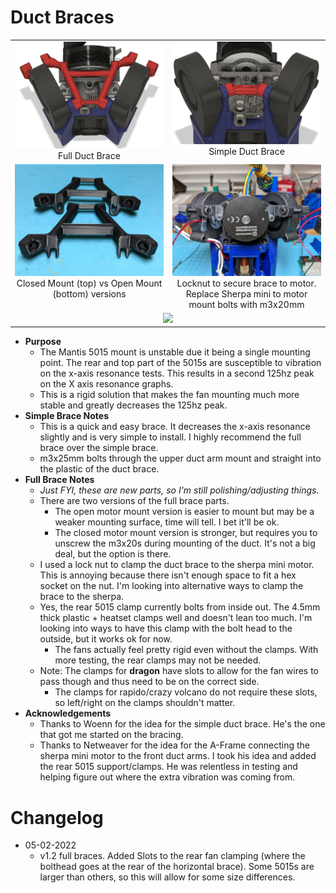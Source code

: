 Duct Braces
============

<TABLE width=100%>
<TR>
<TD width=50% align="Center" valign="TOP"><IMG SRC="Images/Duct_Brace_Full.png"><BR>Full Duct Brace</TD>
<TD width=50% align="Center" valign="TOP"><IMG SRC="Images/Duct_Brace_Simple.png">Simple Duct Brace</TD>
</TR>
<TR>
<TD width=50% align="Center" valign="TOP"><IMG SRC="Images/Duct_Brace_OpenVsClosed.jpg"><BR>Closed Mount (top) vs Open Mount (bottom) versions</TD>
<TD width=50% align="Center" valign="TOP"><IMG SRC="Images/Duct_Brace_Back.jpg"><BR>Locknut to secure brace to motor.  <BR>Replace Sherpa mini to motor mount bolts with m3x20mm</TD>
</TR>
<TR><TD width=100% colspan=2 align="CENTER"><IMG SRC="Images/Duct_Brace_Full_Hardware.png"></TD></TR>
</TABLE>

- **Purpose**
  - The Mantis 5015 mount is unstable due it being a single mounting point.  The rear and top part of the 5015s are susceptible to vibration on the x-axis resonance tests.  This results in a second 125hz peak on the X axis resonance graphs.
  - This is a rigid solution that makes the fan mounting much more stable and greatly decreases the 125hz peak.
- **Simple Brace Notes**
  - This is a quick and easy brace.  It decreases the x-axis resonance slightly and is very simple to install.  I highly recommend the full brace over the simple brace.
  - m3x25mm bolts through the upper duct arm mount and straight into the plastic of the duct brace.
- **Full Brace Notes**
  - *Just FYI, these are new parts, so I'm still polishing/adjusting things.*
  - There are two versions of the full brace parts.  
    - The open motor mount version is easier to mount but may be a weaker mounting surface, time will tell.  I bet it'll be ok.
    - The closed motor mount version is stronger, but requires you to unscrew the m3x20s during mounting of the duct.  It's not a big deal, but the option is there.  
  - I used a lock nut to clamp the duct brace to the sherpa mini motor.  This is annoying because there isn't enough space to fit a hex socket on the nut.  I'm looking into alternative ways to clamp the brace to the sherpa.
  - Yes, the rear 5015 clamp currently bolts from inside out.  The 4.5mm thick plastic + heatset clamps well and doesn't lean too much.  I'm looking into ways to have this clamp with the bolt head to the outside, but it works ok for now.  
    - The fans actually feel pretty rigid even without the clamps.  With more testing, the rear clamps may not be needed.  
  - Note: The clamps for **dragon** have slots to allow for the fan wires to pass though and thus need to be on the correct side.  
    - The clamps for rapido/crazy volcano do not require these slots, so left/right on the clamps shouldn't matter.    
- **Acknowledgements**
  - Thanks to Woenn for the idea for the simple duct brace.  He's the one that got me started on the bracing.
  - Thanks to Netweaver for the idea for the A-Frame connecting the sherpa mini motor to the front duct arms.  I took his idea and added the rear 5015 support/clamps.  He was relentless in testing and helping figure out where the extra vibration was coming from.

Changelog
============
- 05-02-2022
  - v1.2 full braces.  Added Slots to the rear fan clamping (where the bolthead goes at the rear of the horizontal brace).  Some 5015s are larger than others, so this will allow for some size differences.  
